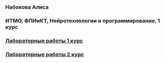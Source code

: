 ### Набокова Алиса
### ИТМО, ФПИиКТ, Нейротехнологии и программирование, 1 курс


### [Лабораторные работы 1 курс](https://github.com/allfeia/Navigation/blob/main/navigation1.md)
### [Лабораторные работы 2 курс](https://github.com/allfeia/Navigation/blob/main/navigation2.md)
<!--
**allfeia/allfeia** is a ✨ _special_ ✨ repository because its `README.md` (this file) appears on your GitHub profile.
